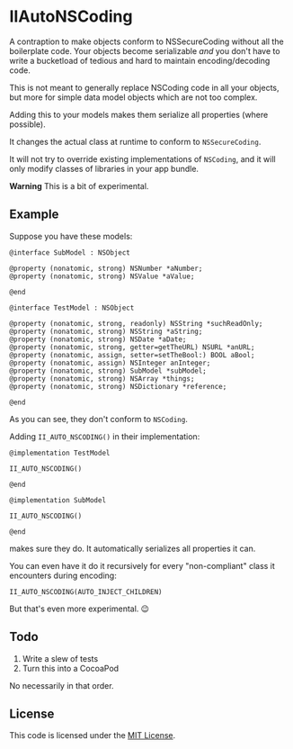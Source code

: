 # IIAutoNSCoding

A contraption to make objects conform to NSSecureCoding without all the boilerplate code. Your objects become serializable *and* you don't have to write a bucketload of tedious and hard to maintain encoding/decoding code.

This is not meant to generally replace NSCoding code in all your objects, but more for simple data model objects which are not too complex.

Adding this to your models makes them serialize all properties (where possible).

It changes the actual class at runtime to conform to `NSSecureCoding`.

It will not try to override existing implementations of `NSCoding`, and it will only modify classes of libraries in your app bundle.

**Warning** This is a bit of experimental.

## Example

Suppose you have these models:

```objc
@interface SubModel : NSObject

@property (nonatomic, strong) NSNumber *aNumber;
@property (nonatomic, strong) NSValue *aValue;

@end

@interface TestModel : NSObject

@property (nonatomic, strong, readonly) NSString *suchReadOnly;
@property (nonatomic, strong) NSString *aString;
@property (nonatomic, strong) NSDate *aDate;
@property (nonatomic, strong, getter=getTheURL) NSURL *anURL;
@property (nonatomic, assign, setter=setTheBool:) BOOL aBool;
@property (nonatomic, assign) NSInteger anInteger;
@property (nonatomic, strong) SubModel *subModel;
@property (nonatomic, strong) NSArray *things;
@property (nonatomic, strong) NSDictionary *reference;

@end
```

As you can see, they don't conform to `NSCoding`.

Adding `II_AUTO_NSCODING()` in their implementation:

```objc
@implementation TestModel

II_AUTO_NSCODING()

@end

@implementation SubModel

II_AUTO_NSCODING()

@end
```

makes sure they do. It automatically serializes all properties it can.

You can even have it do it recursively for every "non-compliant" class it encounters during encoding:

```objc
II_AUTO_NSCODING(AUTO_INJECT_CHILDREN)
```

But that's even more experimental. 😉

## Todo

1. Write a slew of tests
2. Turn this into a CocoaPod

No necessarily in that order.

## License

This code is licensed under the [MIT License](LICENSE).
